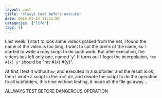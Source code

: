 ```yaml
---
layout: post
title: "always test before execute"
date: 2016-02-24 11:11:08
categories: ["life"]
tags: []
---
```


Last week, I start to look some videos grabed from the net, I found the name of
the video is too long, I want to cut the prefix of the name, so I started to
write a ruby script to do such work. But after execution, the videos has left
only one, named 'y'. It turns out I fogot the interpolation, `"mv #{x} y"` should
be "mv #{x} #{y}".

At first I test it without `mv`, and executed in a subfolder, and the result is
ok, then I wrote a script in the root dir, and rewrite the script to do the operation
to all subfolders, this time without testing, it made all the file go away...

ALLWAYS TEST BEFORE DANGEROUS OPERATION
